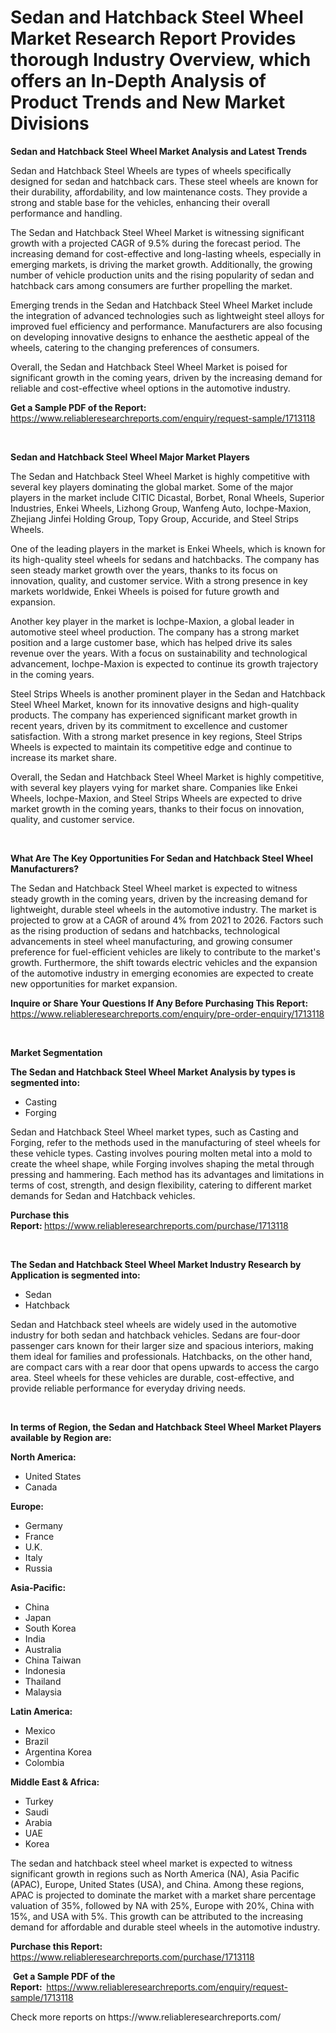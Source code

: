 <p><h1>Sedan and Hatchback Steel Wheel Market Research Report Provides thorough Industry Overview, which offers an In-Depth Analysis of Product Trends and New Market Divisions</h1></p><p><strong>Sedan and Hatchback Steel Wheel Market Analysis and Latest Trends</strong></p>
<p><p>Sedan and Hatchback Steel Wheels are types of wheels specifically designed for sedan and hatchback cars. These steel wheels are known for their durability, affordability, and low maintenance costs. They provide a strong and stable base for the vehicles, enhancing their overall performance and handling.</p><p>The Sedan and Hatchback Steel Wheel Market is witnessing significant growth with a projected CAGR of 9.5% during the forecast period. The increasing demand for cost-effective and long-lasting wheels, especially in emerging markets, is driving the market growth. Additionally, the growing number of vehicle production units and the rising popularity of sedan and hatchback cars among consumers are further propelling the market.</p><p>Emerging trends in the Sedan and Hatchback Steel Wheel Market include the integration of advanced technologies such as lightweight steel alloys for improved fuel efficiency and performance. Manufacturers are also focusing on developing innovative designs to enhance the aesthetic appeal of the wheels, catering to the changing preferences of consumers.</p><p>Overall, the Sedan and Hatchback Steel Wheel Market is poised for significant growth in the coming years, driven by the increasing demand for reliable and cost-effective wheel options in the automotive industry.</p></p>
<p><strong>Get a Sample PDF of the Report:&nbsp;</strong> <a href="https://www.reliableresearchreports.com/enquiry/request-sample/1713118">https://www.reliableresearchreports.com/enquiry/request-sample/1713118</a></p>
<p>&nbsp;</p>
<p><strong>Sedan and Hatchback Steel Wheel Major Market Players</strong></p>
<p><p>The Sedan and Hatchback Steel Wheel Market is highly competitive with several key players dominating the global market. Some of the major players in the market include CITIC Dicastal, Borbet, Ronal Wheels, Superior Industries, Enkei Wheels, Lizhong Group, Wanfeng Auto, Iochpe-Maxion, Zhejiang Jinfei Holding Group, Topy Group, Accuride, and Steel Strips Wheels.</p><p>One of the leading players in the market is Enkei Wheels, which is known for its high-quality steel wheels for sedans and hatchbacks. The company has seen steady market growth over the years, thanks to its focus on innovation, quality, and customer service. With a strong presence in key markets worldwide, Enkei Wheels is poised for future growth and expansion.</p><p>Another key player in the market is Iochpe-Maxion, a global leader in automotive steel wheel production. The company has a strong market position and a large customer base, which has helped drive its sales revenue over the years. With a focus on sustainability and technological advancement, Iochpe-Maxion is expected to continue its growth trajectory in the coming years.</p><p>Steel Strips Wheels is another prominent player in the Sedan and Hatchback Steel Wheel Market, known for its innovative designs and high-quality products. The company has experienced significant market growth in recent years, driven by its commitment to excellence and customer satisfaction. With a strong market presence in key regions, Steel Strips Wheels is expected to maintain its competitive edge and continue to increase its market share.</p><p>Overall, the Sedan and Hatchback Steel Wheel Market is highly competitive, with several key players vying for market share. Companies like Enkei Wheels, Iochpe-Maxion, and Steel Strips Wheels are expected to drive market growth in the coming years, thanks to their focus on innovation, quality, and customer service.</p></p>
<p>&nbsp;</p>
<p><strong>What Are The Key Opportunities For Sedan and Hatchback Steel Wheel Manufacturers?</strong></p>
<p><p>The Sedan and Hatchback Steel Wheel market is expected to witness steady growth in the coming years, driven by the increasing demand for lightweight, durable steel wheels in the automotive industry. The market is projected to grow at a CAGR of around 4% from 2021 to 2026. Factors such as the rising production of sedans and hatchbacks, technological advancements in steel wheel manufacturing, and growing consumer preference for fuel-efficient vehicles are likely to contribute to the market's growth. Furthermore, the shift towards electric vehicles and the expansion of the automotive industry in emerging economies are expected to create new opportunities for market expansion.</p></p>
<p><strong>Inquire or Share Your Questions If Any Before Purchasing This Report:</strong> <a href="https://www.reliableresearchreports.com/enquiry/pre-order-enquiry/1713118">https://www.reliableresearchreports.com/enquiry/pre-order-enquiry/1713118</a></p>
<p>&nbsp;</p>
<p><strong>Market Segmentation</strong></p>
<p><strong>The Sedan and Hatchback Steel Wheel Market Analysis by types is segmented into:</strong></p>
<p><ul><li>Casting</li><li>Forging</li></ul></p>
<p><p>Sedan and Hatchback Steel Wheel market types, such as Casting and Forging, refer to the methods used in the manufacturing of steel wheels for these vehicle types. Casting involves pouring molten metal into a mold to create the wheel shape, while Forging involves shaping the metal through pressing and hammering. Each method has its advantages and limitations in terms of cost, strength, and design flexibility, catering to different market demands for Sedan and Hatchback vehicles.</p></p>
<p><strong>Purchase this Report:&nbsp;</strong><a href="https://www.reliableresearchreports.com/purchase/1713118">https://www.reliableresearchreports.com/purchase/1713118</a></p>
<p>&nbsp;</p>
<p><strong>The Sedan and Hatchback Steel Wheel Market Industry Research by Application is segmented into:</strong></p>
<p><ul><li>Sedan</li><li>Hatchback</li></ul></p>
<p><p>Sedan and Hatchback steel wheels are widely used in the automotive industry for both sedan and hatchback vehicles. Sedans are four-door passenger cars known for their larger size and spacious interiors, making them ideal for families and professionals. Hatchbacks, on the other hand, are compact cars with a rear door that opens upwards to access the cargo area. Steel wheels for these vehicles are durable, cost-effective, and provide reliable performance for everyday driving needs.</p></p>
<p>&nbsp;</p>
<p><strong>In terms of Region, the Sedan and Hatchback Steel Wheel Market Players available by Region are:</strong></p>
<p>
    <p> <strong> North America: </strong>
        <ul>
            <li>United States</li>
            <li>Canada</li>
        </ul>
        </p> 
    <p> <strong> Europe: </strong>
        <ul>
            <li>Germany</li>
            <li>France</li>
            <li>U.K.</li>
            <li>Italy</li>
            <li>Russia</li>
        </ul>
        </p> 
    <p> <strong> Asia-Pacific: </strong>
        <ul>
            <li>China</li>
            <li>Japan</li>
            <li>South Korea</li>
            <li>India</li>
            <li>Australia</li>
            <li>China Taiwan</li>
            <li>Indonesia</li>
            <li>Thailand</li>
            <li>Malaysia</li>
        </ul>
        </p> 
    <p> <strong> Latin America: </strong>
        <ul>
            <li>Mexico</li>
            <li>Brazil</li>
            <li>Argentina Korea</li>
            <li>Colombia</li>
        </ul>
        </p> 
    <p> <strong> Middle East & Africa: </strong>
        <ul>
            <li>Turkey</li>
            <li>Saudi</li>
            <li>Arabia</li>
            <li>UAE</li>
            <li>Korea</li>
        </ul>
    </p>
    </p>
<p><p>The sedan and hatchback steel wheel market is expected to witness significant growth in regions such as North America (NA), Asia Pacific (APAC), Europe, United States (USA), and China. Among these regions, APAC is projected to dominate the market with a market share percentage valuation of 35%, followed by NA with 25%, Europe with 20%, China with 15%, and USA with 5%. This growth can be attributed to the increasing demand for affordable and durable steel wheels in the automotive industry.</p></p>
<p><strong>Purchase this Report: </strong><a href="https://www.reliableresearchreports.com/purchase/1713118">https://www.reliableresearchreports.com/purchase/1713118</a></p>
<p>&nbsp;<strong>Get a Sample PDF of the Report:&nbsp;&nbsp;</strong><a href="https://www.reliableresearchreports.com/enquiry/request-sample/1713118">https://www.reliableresearchreports.com/enquiry/request-sample/1713118</a></p>
<p><strong></strong></p>
<p>Check more reports on https://www.reliableresearchreports.com/</p>